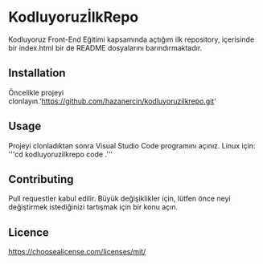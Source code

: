 # KodluyoruzİlkRepo
Kodluyoruz Front-End Eğitimi kapsamında açtığım ilk repository, içerisinde bir index.html bir de README dosyalarını barındırmaktadır. 

## Installation
Öncelikle projeyi clonlayın.'https://github.com/hazanercin/kodluyoruzilkrepo.git'

## Usage
Projeyi clonladıktan sonra Visual Studio Code programını açınız. Linux için: '''cd kodluyoruzilkrepo code .'''

## Contributing
Pull requestler kabul edilir. Büyük değişiklikler için, lütfen önce neyi değiştirmek istediğinizi tartışmak için bir konu açın.

## Licence
https://choosealicense.com/licenses/mit/
